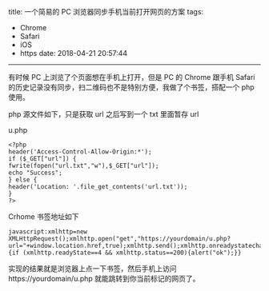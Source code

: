 title: 一个简易的 PC 浏览器同步手机当前打开网页的方案
tags:
  - Chrome
  - Safari
  - iOS
  - https
date: 2018-04-21 20:57:44
---
有时候 PC 上浏览了个页面想在手机上打开，但是 PC 的 Chrome 跟手机 Safari 的历史记录没有同步，扫二维码也不是特别方便，我做了个书签，搭配一个 php 使用。 

php 源文件如下，只是获取 url 之后写到一个 txt 里面暂存 url 

u.php  
```
<?php  
header('Access-Control-Allow-Origin:*');  
if ($_GET["url"]) {  
fwrite(fopen("url.txt","w"),$_GET["url"]);  
echo "Success";  
} else {  
header('Location: '.file_get_contents('url.txt'));  
}  
?>
```

Crhome 书签地址如下 
```
javascript:xmlhttp=new XMLHttpRequest();xmlhttp.open("get","https://yourdomain/u.php?url="+window.location.href,true);xmlhttp.send();xmlhttp.onreadystatechange=function(){if (xmlhttp.readyState==4 && xmlhttp.status==200){alert("ok");}} 
```
实现的结果就是浏览器上点一下书签，然后手机上访问 https://yourdomain/u.php 就能跳转到你当前标记的网页了。 
